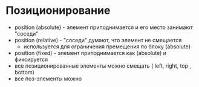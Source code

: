 # Позиционирование
- position (absolute) - элемент приподнимается и его место занимают "соседи"
- position (relative) - "соседи" думают, что элемент не смещается
  - используется для ограничения премещения по блоку (absolute)
- position (fixed) - элемент приподнимается как (absolute) и фиксируется
- все позиционированные элементы можно смещать ( left, right, top , bottom)
- все поз-элементы можно 
